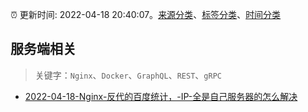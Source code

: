 :alarm_clock: 更新时间: 2022-04-18 20:40:07。[来源分类](../README.md)、[标签分类](../TAGS.md)、[时间分类](../TIMELINE.md)

## 服务端相关


> 关键字：`Nginx`、`Docker`、`GraphQL`、`REST`、`gRPC`



- [2022-04-18-Nginx-反代的百度统计，-IP-全是自己服务器的怎么解决](https://www.v2ex.com/t/847780) 